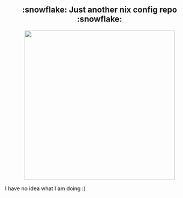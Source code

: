 <h2 align="center">:snowflake: Just another nix config repo :snowflake:</h2>

<p align="center">
  <img src="https://raw.githubusercontent.com/catppuccin/catppuccin/main/assets/palette/macchiato.png" width="400" />
</p>

I have no idea what I am doing :)
